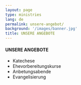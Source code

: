 ```yaml
---
layout: page
type: ministries
lang: de
permalink: unsere-angebot/
background: '/images/banner.jpg'
title: UNSERE ANGEBOTE
---
```

<div class="container mt-4">
  <h4>UNSERE ANGEBOTE</h4>
  <ul>
  <li>Katechese</li>
  <li>Ehevorbereitungskurse</li>
  <li>Anbetungsabende</li>
  <li>Evangelisierung</li>
  </ul>
</div>
